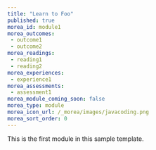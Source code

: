 ```yaml
---
title: "Learn to Foo"
published: true
morea_id: module1
morea_outcomes:
 - outcome1
 - outcome2
morea_readings:
 - reading1
 - reading2
morea_experiences:
 - experience1
morea_assessments:
 - assessment1
morea_module_coming_soon: false
morea_type: module
morea_icon_url: /_morea/images/javacoding.png
morea_sort_order: 0
---
```


This is the first module in this sample template.